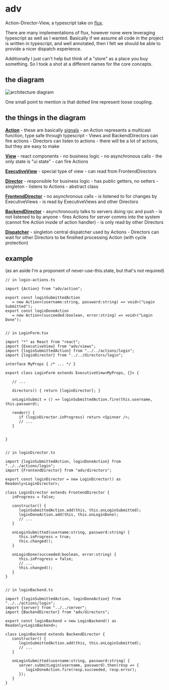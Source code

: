 # adv

Action-Director-View, a typescript take on [flux](http://facebook.github.io/flux/).

There are many implementations of flux, however none were leveraging typescript as well 
as I wanted.  Basically if we assume all code in the project is written in typescript, 
and well annotated, then I felt we should be able to provide a nicer dispatch experience.

Additionally I just can't help but think of a "store" as a place you buy something.  So
I took a shot at a different names for the core concepts.

## the diagram

![architecture diagram](https://sceutre.github.io/adv/diagram.svg)

One small point to mention is that dotted line represent loose coupling.

## the things in the diagram

<u>**Action**</u>
    - these are basically [signals](https://github.com/robertpenner/as3-signals)
    - an Action represents a multicast function, type safe through typescript
    - Views and BackendDirectors can fire actions
    - Directors can listen to actions
    - there will be a lot of actions, but they are easy to make

<u>**View**</u>
    - react components
    - no business logic
    - no asynchronous calls
    - the only state is "ui state"
    - can fire Actions

<u>**ExecutiveView**</u>
    - special type of view
    - can read from FrontendDirectors

<u>**Director**</u>
    - responsible for business logic
    - has public getters, no setters
    - singleton
    - listens to Actions
    - abstract class

<u>**FrontendDirector**</u>
    - no asynchronous calls
    - is listened to for changes by ExecutiveViews
    - is read by ExecutiveViews and other Directors

<u>**BackendDirector**</u>
    - asynchronously talks to servers doing rpc and push
    - is not listened to by anyone
    - fires Actions for server comms into the system (cannot fire Action inside of action handler)
    - is only read by other Directors

<u>**Dispatcher**</u>
    - singleton central dispatcher used by Actions
    - Directors can wait for other Directors to be finsihed processing Action (with cycle protection)

## example

(as an aside I'm a proponent of never-use-this.state, but that's not required)

```
// in login-actions.ts

import {Action} from "adv/action";

export const loginSubmittedAction 
   = new Action<(username:string, password:string) => void>("Login Submitted");
export const loginDoneAction 
   = new Action<(succeeded:boolean, error:string) => void>("Login Done");


// in LoginForm.tsx

import "*" as React from "react";
import {ExecutiveView} from "adv/views";
import {loginSubmittedAction} from "../../actions/login";
import {loginDirector} from "../../directors/login";

interface MyProps { /* ... */ }

export class LoginForm extends ExecutiveView<MyProps, {}> {

   // ...

   directors() { return [loginDirector]; }

   onLoginSubmit = () => loginSubmittedAction.fire(this.username, this.password);

   render() {
      if (loginDirector.inProgress) return <Spinner />;
      // ...
   }


}
          

// in loginDirector.ts

import {loginSubmittedAction, loginDoneAction} from "../../actions/login";
import {FrontendDirector} from "adv/directors";

export const loginDirector = new LoginDirector() as Readonly<LoginDirector>;

class LoginDirector extends FrontendDirector {
   inProgress = false;

   constructor() {
      loginSubmittedAction.add(this, this.onLoginSubmitted);
      loginDoneAction.add(this, this.onLoginDone);
      // ...
   }

   onLoginSubmitted(username:string, password:string) {
      this.inProgress = true;
      this.changed();
   }

   onLoginDone(succeeded:boolean, error:string) {
      this.inProgress = false;
      // ...
      this.changed();
   }
}


// in loginBackend.ts

import {loginSubmittedAction, loginDoneAction} from "../../actions/login";
import {server} from "../../server";
import {BackendDirector} from "adv/directors";

export const loginBackend = new LoginBackend() as Readonly<LoginBackend>;

class LoginBackend extends BackendDirector {
   constructor() {
      loginSubmittedAction.add(this, this.onLoginSubmitted);
      // ...
   }

   onLoginSubmitted(username:string, password:string) {
      server.submitLogin(username, password).then(resp => {
         loginDoneAction.fire(resp.succeeded, resp.error);
      });
   }
}
```
